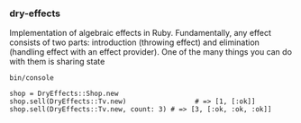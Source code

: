 ### dry-effects
Implementation of algebraic effects in Ruby. Fundamentally, any effect consists of two parts:
introduction (throwing effect) and elimination (handling effect with an effect provider).
One of the many things you can do with them is sharing state
```
bin/console

shop = DryEffects::Shop.new
shop.sell(DryEffects::Tv.new)                 # => [1, [:ok]]
shop.sell(DryEffects::Tv.new, count: 3) # => [3, [:ok, :ok, :ok]]
```
